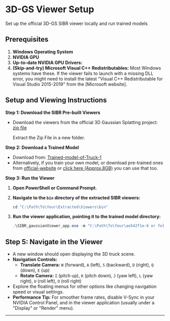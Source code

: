 # 3D-GS Viewer Setup
Set up the official 3D-GS SIBR viewer locally and run trained models 

## Prerequisites

1.  **Windows Operating System**
2.  **NVIDIA GPU**
3.  **Up-to-date NVIDIA GPU Drivers:** 
4.  **(Skip-and-try) Microsoft Visual C++ Redistributables:** Most Windows systems have these. If the viewer fails to launch with a missing DLL error, you might need to install the latest "Visual C++ Redistributable for Visual Studio 2015-2019" from the [Microsoft website].
## Setup and Viewing Instructions

**Step 1: Download the SIBR Pre-built Viewers**

*   Download the viewers from the official 3D Gaussian Splatting project:
    [zip file](https://repo-sam.inria.fr/fungraph/3d-gaussian-splatting/binaries/viewers.zip)

    Extract the Zip File in a new folder. 
  
**Step 2: Download a Trained Model**

*   Download from: [Trained-model-of-Truck-1](https://drive.google.com/drive/folders/1kuSjaEOcEjccr4YtQdIOofvsQK1YZPiI?usp=drive_link)
*   Alternatively, if you train your own model, or download pre-trained ones from [official-website](https://repo-sam.inria.fr/fungraph/3d-gaussian-splatting/) or [click here (Approx.8GB)](https://repo-sam.inria.fr/fungraph/3d-gaussian-splatting/evaluation/images.zip) you can use that too. 

**Step 3: Run the Viewer**

1.  **Open PowerShell or Command Prompt.**
2.  **Navigate to the `bin` directory of the extracted SIBR viewers:**
    ```powershell
    cd "C:\Path\To\Your\Extracted\Viewers\bin"
    ```

3.  **Run the viewer application, pointing it to the trained model directory:**
    ```powershell
    .\SIBR_gaussianViewer_app.exe -m "C:\Path\To\Your\ae542f1e-6 or folder name"
    ```

## Step 5: Navigate in the Viewer

*   A new window should open displaying the 3D truck scene.
*   **Navigation Controls:**
    *   **Translate Camera:** `W` (forward), `A` (left), `S` (backward), `D` (right), `Q` (down), `E` (up)
    *   **Rotate Camera:** `I` (pitch up), `K` (pitch down), `J` (yaw left), `L` (yaw right), `U` (roll left), `O` (roll right)
*   Explore the floating menus for other options like changing navigation speed or visual settings.
*   **Performance Tip:** For smoother frame rates, disable V-Sync in your NVIDIA Control Panel, and in the viewer application (usually under a "Display" or "Render" menu).

---
